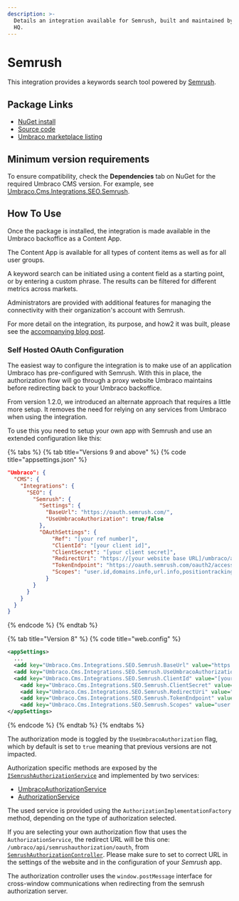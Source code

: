 ```yaml
---
description: >-
  Details an integration available for Semrush, built and maintained by Umbraco
  HQ.
---
```


# Semrush

This integration provides a keywords search tool powered by [Semrush](https://www.semrush.com/).

## Package Links

* [NuGet install](https://www.nuget.org/packages/Umbraco.Cms.Integrations.SEO.Semrush)
* [Source code](https://github.com/umbraco/Umbraco.Cms.Integrations/tree/main/src/Umbraco.Cms.Integrations.SEO.Semrush)
* [Umbraco marketplace listing](https://marketplace.umbraco.com/package/umbraco.cms.integrations.seo.semrush)

## Minimum version requirements

To ensure compatibility, check the **Dependencies** tab on NuGet for the required Umbraco CMS version. For example, see [Umbraco.Cms.Integrations.SEO.Semrush](https://www.nuget.org/packages/Umbraco.Cms.Integrations.SEO.Semrush#dependencies-body-tab).

## How To Use

Once the package is installed, the integration is made available in the Umbraco backoffice as a Content App.

The Content App is available for all types of content items as well as for all user groups.

A keyword search can be initiated using a content field as a starting point, or by entering a custom phrase. The results can be filtered for different metrics across markets.

Administrators are provided with additional features for managing the connectivity with their organization's account with Semrush.

For more detail on the integration, its purpose, and how2 it was built, please see the [accompanying blog post](https://umbraco.com/blog/integrating-umbraco-cms-with-semrush/).

### Self Hosted OAuth Configuration

The easiest way to configure the integration is to make use of an application Umbraco has pre-configured with Semrush. With this in place, the authorization flow will go through a proxy website Umbraco maintains before redirecting back to your Umbraco backoffice.

From version 1.2.0, we introduced an alternate approach that requires a little more setup. It removes the need for relying on any services from Umbraco when using the integration.

To use this you need to setup your own app with Semrush and use an extended configuration like this:

{% tabs %}
{% tab title="Versions 9 and above" %}
{% code title="appsettings.json" %}
```json
"Umbraco": {
  "CMS": {
    "Integrations": {
      "SEO": {
        "Semrush": {
          "Settings": {
            "BaseUrl": "https://oauth.semrush.com/",
            "UseUmbracoAuthorization": true/false
          },
          "OAuthSettings": {
              "Ref": "[your ref number]",
              "ClientId": "[your client id]",
              "ClientSecret": "[your client secret]",
              "RedirectUri": "https://[your website base URL]/umbraco/api/semrushauthorization/oauth",
              "TokenEndpoint": "https://oauth.semrush.com/oauth2/access_token",
              "Scopes": "user.id,domains.info,url.info,positiontracking.info"
            }
        }
      }
    }
  }
}
```
{% endcode %}
{% endtab %}

{% tab title="Version 8" %}
{% code title="web.config" %}
```xml
<appSettings>
  ...
  <add key="Umbraco.Cms.Integrations.SEO.Semrush.BaseUrl" value="https://oauth.semrush.com/" />
  <add key="Umbraco.Cms.Integrations.SEO.Semrush.UseUmbracoAuthorization" value="true/false" />
  <add key="Umbraco.Cms.Integrations.SEO.Semrush.ClientId" value="[your client id]" />
	<add key="Umbraco.Cms.Integrations.SEO.Semrush.ClientSecret" value="[your client secret]" />
	<add key="Umbraco.Cms.Integrations.SEO.Semrush.RedirectUri" value="https://[your website base URL]/umbraco/api/semrushauthorization/oauth" />
	<add key="Umbraco.Cms.Integrations.SEO.Semrush.TokenEndpoint" value="https://oauth.semrush.com/oauth2/access_token" />
	<add key="Umbraco.Cms.Integrations.SEO.Semrush.Scopes" value="user.id,domains.info,url.info,positiontracking.info" />
</appSettings>
```
{% endcode %}
{% endtab %}
{% endtabs %}

The authorization mode is toggled by the `UseUmbracoAuthorization` flag, which by default is set to `true` meaning that previous versions are not impacted.

Authorization specific methods are exposed by the [`ISemrushAuthorizationService`](https://github.com/umbraco/Umbraco.Cms.Integrations/blob/main/src/Umbraco.Cms.Integrations.SEO.Semrush/Services/ISemrushAuthorizationService.cs) and implemented by two services:

- [UmbracoAuthorizationService](https://github.com/umbraco/Umbraco.Cms.Integrations/blob/main/src/Umbraco.Cms.Integrations.SEO.Semrush/Services/UmbracoAuthorizationService.cs)
- [AuthorizationService](https://github.com/umbraco/Umbraco.Cms.Integrations/blob/main/src/Umbraco.Cms.Integrations.SEO.Semrush/Services/AuthorizationService.cs)

The used service is provided using the `AuthorizationImplementationFactory` method, depending on the type of authorization selected.

If you are selecting your own authorization flow that uses the `AuthorizationService`, the redirect URL will be this one: `/umbraco/api/semrushauthorization/oauth`, from [`SemrushAuthorizationController`](https://github.com/umbraco/Umbraco.Cms.Integrations/blob/main/src/Umbraco.Cms.Integrations.SEO.Semrush/Controllers/SemrushAuthorizationController.cs). Please make sure to set to correct URL in the settings of the website and in the configuration of your _Semrush_ app.

The authorization controller uses the `window.postMessage` interface for cross-window communications when redirecting from the semrush authorization server.

